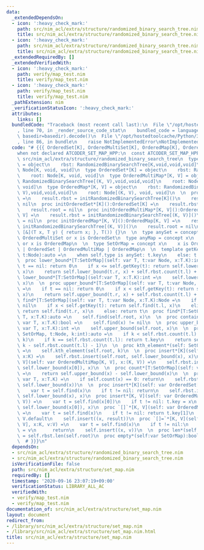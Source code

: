 ```yaml
---
data:
  _extendedDependsOn:
  - icon: ':heavy_check_mark:'
    path: src/nim_acl/extra/structure/randomized_binary_search_tree.nim
    title: src/nim_acl/extra/structure/randomized_binary_search_tree.nim
  - icon: ':heavy_check_mark:'
    path: src/nim_acl/extra/structure/randomized_binary_search_tree.nim
    title: src/nim_acl/extra/structure/randomized_binary_search_tree.nim
  _extendedRequiredBy: []
  _extendedVerifiedWith:
  - icon: ':heavy_check_mark:'
    path: verify/map_test.nim
    title: verify/map_test.nim
  - icon: ':heavy_check_mark:'
    path: verify/map_test.nim
    title: verify/map_test.nim
  _pathExtension: nim
  _verificationStatusIcon: ':heavy_check_mark:'
  attributes:
    links: []
  bundledCode: "Traceback (most recent call last):\n  File \"/opt/hostedtoolcache/Python/3.8.5/x64/lib/python3.8/site-packages/onlinejudge_verify/documentation/build.py\"\
    , line 70, in _render_source_code_stat\n    bundled_code = language.bundle(stat.path,\
    \ basedir=basedir).decode()\n  File \"/opt/hostedtoolcache/Python/3.8.5/x64/lib/python3.8/site-packages/onlinejudge_verify/languages/nim.py\"\
    , line 86, in bundle\n    raise NotImplementedError\nNotImplementedError\n"
  code: "# {{{ OrderedSet[K], OrderedMultiSet[K], OrderedMap[K], OrderedMultiMap[K]\n\
    when not declared ATCODER_SET_MAP_HPP:\n  const ATCODER_SET_MAP_HPP* = 1\n  import\
    \ src/nim_acl/extra/structure/randomized_binary_search_tree\n  type OrderedMultiSet*[K]\
    \ = object\n    rbst: RandomizedBinarySearchTree[K,void,void,void]\n    root:\
    \ Node[K, void, void]\n  type OrderedSet*[K] = object\n    rbst: RandomizedBinarySearchTree[K,void,void,void]\n\
    \    root: Node[K, void, void]\n  type OrderedMultiMap*[K, V] = object\n    rbst:\
    \ RandomizedBinarySearchTree[(K, V),void,void,void]\n    root: Node[(K, V), void,\
    \ void]\n  type OrderedMap*[K, V] = object\n    rbst: RandomizedBinarySearchTree[(K,\
    \ V),void,void,void]\n    root: Node[(K, V), void, void]\n  \n  proc initOrderedMultiSet*[K]():OrderedMultiSet[K]\
    \ =\n    result.rbst = initRandomizedBinarySearchTree[K]()\n    result.root =\
    \ nil\n  proc initOrderedSet*[K]():OrderedSet[K] =\n    result.rbst = initRandomizedBinarySearchTree[K]()\n\
    \    result.root = nil\n  proc initOrderedMultiMap*[K, V]():OrderedMultiMap[K,\
    \ V] =\n    result.rbst = initRandomizedBinarySearchTree[(K, V)]()\n    result.root\
    \ = nil\n  proc initOrderedMap*[K, V]():OrderedMap[K, V] =\n    result.rbst =\
    \ initRandomizedBinarySearchTree[(K, V)]()\n    result.root = nil\n  \n  #RBST(sz,\
    \ [&](T x, T y) { return x; }, T()) {}\n  \n  type anySet = concept x\n    x is\
    \ OrderedMultiSet or x is OrderedSet\n  type anyMap = concept x\n    x is OrderedMultiMap\
    \ or x is OrderedMap\n  \n  type SetOrMap = concept x\n    x is OrderedMultiSet\
    \ | OrderedSet | OrderedMultiMap | OrderedMap\n  \n  template getKey*(self: SetOrMap,\
    \ t:Node):auto =\n    when self.type is anySet: t.key\n    else: t.key[0]\n  \n\
    \  proc lower_bound*[T:SetOrMap](self: var T, t:var Node, x:T.K):int =\n    if\
    \ t == nil: return 0\n    if x <= self.getKey(t): return self.lower_bound(t.l,\
    \ x)\n    return self.lower_bound(t.r, x) + self.rbst.count(t.l) + 1\n  \n  proc\
    \ lower_bound*[T:SetOrMap](self:var T, x:T.K):int =\n    self.lower_bound(self.root,\
    \ x)\n  \n  proc upper_bound*[T:SetOrMap](self: var T, t:var Node, x:T.K):int\
    \ =\n    if t == nil: return 0\n    if x < self.getKey(t): return self.upper_bound(t.l,\
    \ x)\n    return self.upper_bound(t.r, x) + self.rbst.count(t.l) + 1\n  \n  proc\
    \ find*[T:SetOrMap](self: var T, t:var Node, x:T.K):Node =\n    if t == nil: return\
    \ nil\n    if x < self.getKey(t): return self.find(t.l, x)\n    elif x > self.getKey(t):\
    \ return self.find(t.r, x)\n    else: return t\n  proc find*[T:SetOrMap](self:var\
    \ T, x:T.K):auto =\n    self.find(self.root, x)\n  \n  proc contains*[T:SetOrMap](self:\
    \ var T, x:T.K):bool =\n    self.find(x) != nil\n  \n  proc upper_bound*[T:SetOrMap](self:\
    \ var T, x:T.K):int =\n    self.upper_bound(self.root, x)\n  \n  proc kth_element*(self:\
    \ SetOrMap, t:Node, k:int):auto =\n    if k < self.rbst.count(t.l): return self.kth_element(t.l,\
    \ k)\n    if k == self.rbst.count(t.l): return t.key\n    return self.kth_element(t.r,\
    \ k - self.rbst.count(t.l) - 1)\n  \n  proc kth_element*(self: SetOrMap, k:int):auto\
    \ =\n    self.kth_element(self.root, k)\n  \n  proc insert*[K](self: var OrderedMultiSet[K],\
    \ x:K) =\n    self.rbst.insert(self.root, self.lower_bound(x), x)\n  proc insert*[K,\
    \ V](self: var OrderedMultiMap[K, V], x:(K, V)) =\n    self.rbst.insert(self.root,\
    \ self.lower_bound(x[0]), x)\n  \n  proc count*[T:SetOrMap](self: var T, x:T.K):int\
    \ =\n    return self.upper_bound(x) - self.lower_bound(x)\n  \n  proc erase_key*[T:SetOrMap](self:\
    \ var T, x:T.K) =\n    if self.count(x) == 0: return\n    self.rbst.erase(self.root,\
    \ self.lower_bound(x))\n  \n  proc insert*[K](self: var OrderedSet[K], x:K) =\n\
    \    var t = self.find(x)\n    if t != nil: return\n    self.rbst.insert(self.root,\
    \ self.lower_bound(x), x)\n  proc insert*[K, V](self: var OrderedMap[K, V], x:(K,\
    \ V)) =\n    var t = self.find(x[0])\n    if t != nil: t.key = x\n    else: self.rbst.insert(self.root,\
    \ self.lower_bound(x[0]), x)\n  proc `[]`*[K, V](self: var OrderedMap[K, V], x:K):auto\
    \ =\n    var t = self.find(x)\n    if t != nil: return t.key[1]\n    result =\
    \ V.default\n    self.insert((x, result))\n  proc `[]=`*[K, V](self: var OrderedMap[K,\
    \ V], x:K, v:V) =\n    var t = self.find(x)\n    if t != nil:\n      t.key[1]\
    \ = v\n      return\n    self.insert((x, v))\n  \n  proc len*(self:var SetOrMap):int\
    \ = self.rbst.len(self.root)\n  proc empty*(self:var SetOrMap):bool = self.rbst.empty(self.root)\n\
    \  # }}}\n"
  dependsOn:
  - src/nim_acl/extra/structure/randomized_binary_search_tree.nim
  - src/nim_acl/extra/structure/randomized_binary_search_tree.nim
  isVerificationFile: false
  path: src/nim_acl/extra/structure/set_map.nim
  requiredBy: []
  timestamp: '2020-09-16 23:07:19+09:00'
  verificationStatus: LIBRARY_ALL_AC
  verifiedWith:
  - verify/map_test.nim
  - verify/map_test.nim
documentation_of: src/nim_acl/extra/structure/set_map.nim
layout: document
redirect_from:
- /library/src/nim_acl/extra/structure/set_map.nim
- /library/src/nim_acl/extra/structure/set_map.nim.html
title: src/nim_acl/extra/structure/set_map.nim
---
```

